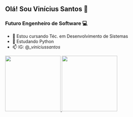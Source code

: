## Olá! Sou Vinícius Santos 👾

### Futuro Engenheiro de Software 💻

- 🔭 Estou cursando Téc. em Desenvolvimento de Sistemas
- 🌱 Estudando Python
- 📫 IG: @__viniciussantos_

<div>
  <a href="https://github.com/vinisantoszx">
  <img height="180em" src="https://github-readme-stats.vercel.app/api?username=vinisantoszx&show_icons=true&theme=dracula&include_all_commits=true&count_private=true"/>
  <img height="180em" src="https://github-readme-stats.vercel.app/api/top-langs/?username=vinisantoszx&layout=compact&langs_count=16&theme=dark"/>
</div>
